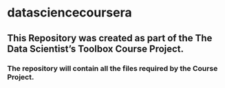 # datasciencecoursera

## This Repository was created as part of the The Data Scientist’s Toolbox Course Project.

### The repository will contain all the files required by the Course Project.
